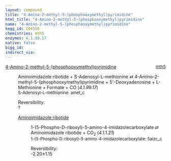```yaml
---
layout: compound
title: "4-Amino-2-methyl-5-(phosphooxymethyl)pyrimidine"
html_title: "4-Amino-2-methyl-5-(phosphooxymethyl)pyrimidine"
name: "4-Amino-2-methyl-5-(phosphooxymethyl)pyrimidine"
kegg_id: C04556
chemistries: mth5
enzymes: 4.1.99.17
native: false
bigg_id:
indirect_via:
---
```

<dl><dt class="rs-product"><a class="link-dark" data-bs-html="true" data-bs-title="KEGG: C04556" data-bs-toggle="tooltip" href="{{ site.url }}{{ site.baseurl }}/compounds/C04556">4-Amino-2-methyl-5-(phosphooxymethyl)pyrimidine</a><span style="float: right; max-width: 40%"><a class="link-dark opacity-50" href="{{ site.url }}{{ site.baseurl }}/chemistries/mth5" style="font-size: small; word-wrap: anywhere;">mth5</a></span></dt><dd><p>Aminoimidazole ribotide + S-Adenosyl-L-methionine ⇄ 4-Amino-2-methyl-5-(phosphooxymethyl)pyrimidine + 5'-Deoxyadenosine + L-Methionine + Formate + CO (<i>4.1.99.17</i>)<br/><span style="font-size: small;"><span data-bs-html="true" data-bs-title="KEGG: C00019" data-bs-toggle="tooltip">S-Adenosyl-L-methionine</span>: amet_c</span><br/><div class="reversibility_info">Reversibility: <div class="progress"><div aria-valuemax="100" aria-valuemin="0" aria-valuenow="0" class="progress-bar bg-light" role="progressbar" style="width: 100%"></div></div><span>?</span><div class="progress"><div aria-valuemax="10" aria-valuemin="0" aria-valuenow="0" class="progress-bar bg-light" role="progressbar" style="width: 100%"></div></div></div></p><dl><dt><a class="link-dark" data-bs-html="true" data-bs-title="KEGG: C03373" data-bs-toggle="tooltip" href="{{ site.url }}{{ site.baseurl }}/compounds/C03373">Aminoimidazole ribotide</a><span style="float: right; max-width: 40%"><a class="link-dark opacity-50" href="{{ site.url }}{{ site.baseurl }}/chemistries/None" style="font-size: small; word-wrap: anywhere;"></a></span></dt><dd><p>1-(5-Phospho-D-ribosyl)-5-amino-4-imidazolecarboxylate ⇄ Aminoimidazole ribotide + CO<sub>2</sub> (<i>4.1.1.21</i>)<br/><span style="font-size: small;"><span data-bs-html="true" data-bs-title="KEGG: C04751" data-bs-toggle="tooltip">1-(5-Phospho-D-ribosyl)-5-amino-4-imidazolecarboxylate</span>: 5aizc_c</span><br/><div class="reversibility_info">Reversibility: <div class="progress" style="flex-direction: row-reverse;"><div aria-valuemax="10" aria-valuemin="0" aria-valuenow="-2.1994797868360285" class="progress-bar bg-success" role="progressbar" style="width: 21.99%"></div><div aria-valuemax="10" aria-valuemin="0" aria-valuenow="-2.1994797868360285" class="progress-bar bg-warning" role="progressbar" style="width: 11.47%"></div></div><span>-2.20±1.15</span><div class="progress"><div aria-valuemax="10" aria-valuemin="0" aria-valuenow="-2.1994797868360285" class="progress-bar bg-danger" role="progressbar" style="width: 0%"></div></div></div></p><dl></dl></dd></dl></dd></dl>